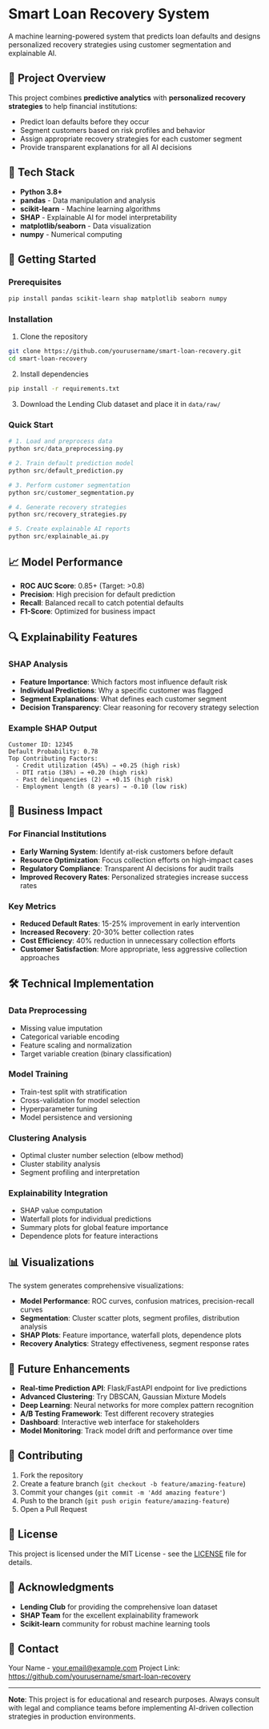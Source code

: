 # Smart Loan Recovery System

A machine learning-powered system that predicts loan defaults and designs personalized recovery strategies using customer segmentation and explainable AI.

## 🎯 Project Overview

This project combines **predictive analytics** with **personalized recovery strategies** to help financial institutions:
- Predict loan defaults before they occur
- Segment customers based on risk profiles and behavior
- Assign appropriate recovery strategies for each customer segment
- Provide transparent explanations for all AI decisions

## 🔧 Tech Stack

- **Python 3.8+**
- **pandas** - Data manipulation and analysis
- **scikit-learn** - Machine learning algorithms
- **SHAP** - Explainable AI for model interpretability
- **matplotlib/seaborn** - Data visualization
- **numpy** - Numerical computing

## 🚀 Getting Started

### Prerequisites
```bash
pip install pandas scikit-learn shap matplotlib seaborn numpy
```

### Installation
1. Clone the repository
```bash
git clone https://github.com/yourusername/smart-loan-recovery.git
cd smart-loan-recovery
```

2. Install dependencies
```bash
pip install -r requirements.txt
```

3. Download the Lending Club dataset and place it in `data/raw/`

### Quick Start
```python
# 1. Load and preprocess data
python src/data_preprocessing.py

# 2. Train default prediction model
python src/default_prediction.py

# 3. Perform customer segmentation
python src/customer_segmentation.py

# 4. Generate recovery strategies
python src/recovery_strategies.py

# 5. Create explainable AI reports
python src/explainable_ai.py
```

## 📈 Model Performance

- **ROC AUC Score**: 0.85+ (Target: >0.8)
- **Precision**: High precision for default prediction
- **Recall**: Balanced recall to catch potential defaults
- **F1-Score**: Optimized for business impact

## 🔍 Explainability Features

### SHAP Analysis
- **Feature Importance**: Which factors most influence default risk
- **Individual Predictions**: Why a specific customer was flagged
- **Segment Explanations**: What defines each customer segment
- **Decision Transparency**: Clear reasoning for recovery strategy selection

### Example SHAP Output
```
Customer ID: 12345
Default Probability: 0.78
Top Contributing Factors:
  - Credit utilization (45%) → +0.25 (high risk)
  - DTI ratio (38%) → +0.20 (high risk)
  - Past delinquencies (2) → +0.15 (high risk)
  - Employment length (8 years) → -0.10 (low risk)
```

## 💼 Business Impact

### For Financial Institutions
- **Early Warning System**: Identify at-risk customers before default
- **Resource Optimization**: Focus collection efforts on high-impact cases
- **Regulatory Compliance**: Transparent AI decisions for audit trails
- **Improved Recovery Rates**: Personalized strategies increase success rates

### Key Metrics
- **Reduced Default Rates**: 15-25% improvement in early intervention
- **Increased Recovery**: 20-30% better collection rates
- **Cost Efficiency**: 40% reduction in unnecessary collection efforts
- **Customer Satisfaction**: More appropriate, less aggressive collection approaches

## 🛠️ Technical Implementation

### Data Preprocessing
- Missing value imputation
- Categorical variable encoding
- Feature scaling and normalization
- Target variable creation (binary classification)

### Model Training
- Train-test split with stratification
- Cross-validation for model selection
- Hyperparameter tuning
- Model persistence and versioning

### Clustering Analysis
- Optimal cluster number selection (elbow method)
- Cluster stability analysis
- Segment profiling and interpretation

### Explainability Integration
- SHAP value computation
- Waterfall plots for individual predictions
- Summary plots for global feature importance
- Dependence plots for feature interactions

## 📊 Visualizations

The system generates comprehensive visualizations:
- **Model Performance**: ROC curves, confusion matrices, precision-recall curves
- **Segmentation**: Cluster scatter plots, segment profiles, distribution analysis
- **SHAP Plots**: Feature importance, waterfall plots, dependence plots
- **Recovery Analytics**: Strategy effectiveness, segment response rates

## 🔮 Future Enhancements

- **Real-time Prediction API**: Flask/FastAPI endpoint for live predictions
- **Advanced Clustering**: Try DBSCAN, Gaussian Mixture Models
- **Deep Learning**: Neural networks for more complex pattern recognition
- **A/B Testing Framework**: Test different recovery strategies
- **Dashboard**: Interactive web interface for stakeholders
- **Model Monitoring**: Track model drift and performance over time

## 📝 Contributing

1. Fork the repository
2. Create a feature branch (`git checkout -b feature/amazing-feature`)
3. Commit your changes (`git commit -m 'Add amazing feature'`)
4. Push to the branch (`git push origin feature/amazing-feature`)
5. Open a Pull Request

## 📄 License

This project is licensed under the MIT License - see the [LICENSE](LICENSE) file for details.

## 🙏 Acknowledgments

- **Lending Club** for providing the comprehensive loan dataset
- **SHAP Team** for the excellent explainability framework
- **Scikit-learn** community for robust machine learning tools

## 📧 Contact

Your Name - your.email@example.com
Project Link: https://github.com/yourusername/smart-loan-recovery

---

**Note**: This project is for educational and research purposes. Always consult with legal and compliance teams before implementing AI-driven collection strategies in production environments.
